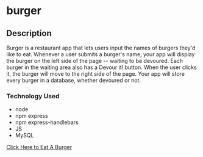 # burger
## Description
Burger is a restaurant app that lets users input the names of burgers they'd like to eat.
Whenever a user submits a burger's name, your app will display the burger on the left side of the page -- waiting to be devoured.
Each burger in the waiting area also has a Devour it! button. When the user clicks it, the burger will move to the right side of the page.
Your app will store every burger in a database, whether devoured or not.

### Technology Used
 - node
 - npm express
 - npm express-handlebars
 - JS
 - MySQL
 
 
[Click Here to Eat A Burger](https://friendfinderpa-2831.herokuapp.com/)
